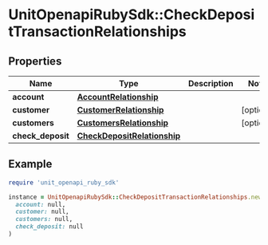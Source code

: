 # UnitOpenapiRubySdk::CheckDepositTransactionRelationships

## Properties

| Name | Type | Description | Notes |
| ---- | ---- | ----------- | ----- |
| **account** | [**AccountRelationship**](AccountRelationship.md) |  |  |
| **customer** | [**CustomerRelationship**](CustomerRelationship.md) |  | [optional] |
| **customers** | [**CustomersRelationship**](CustomersRelationship.md) |  | [optional] |
| **check_deposit** | [**CheckDepositRelationship**](CheckDepositRelationship.md) |  |  |

## Example

```ruby
require 'unit_openapi_ruby_sdk'

instance = UnitOpenapiRubySdk::CheckDepositTransactionRelationships.new(
  account: null,
  customer: null,
  customers: null,
  check_deposit: null
)
```

